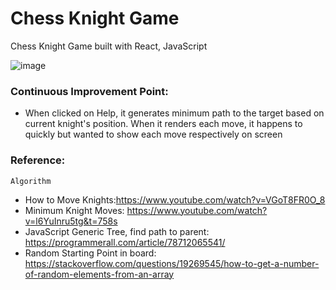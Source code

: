 # Chess Knight Game

Chess Knight Game built with React, JavaScript

![image](https://user-images.githubusercontent.com/56345848/152890648-e9506b97-79e0-45e0-940e-7c4459ef34a4.png)



### Continuous Improvement Point: 

 - When clicked on Help, it generates minimum path to the target based on current knight's position. When it renders each move, it happens to quickly but wanted to show each move respectively on screen

### Reference:

`Algorithm`

- How to Move Knights:https://www.youtube.com/watch?v=VGoT8FR0O_8
- Minimum Knight Moves: https://www.youtube.com/watch?v=l6YuInru5tg&t=758s
-  JavaScript Generic Tree, find path to parent: https://programmerall.com/article/78712065541/
- Random Starting Point in board: https://stackoverflow.com/questions/19269545/how-to-get-a-number-of-random-elements-from-an-array
